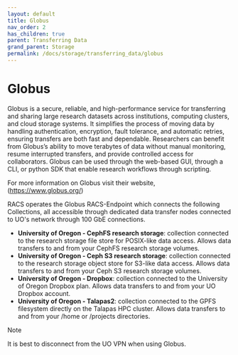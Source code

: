 ```yaml
---
layout: default
title: Globus
nav_order: 2
has_children: true
parent: Transferring Data
grand_parent: Storage
permalink: /docs/storage/transferring_data/globus
---
```


# Globus

Globus is a secure, reliable, and high-performance service for transferring and sharing large research datasets across institutions, computing clusters, and cloud storage systems. It simplifies the process of moving data by handling authentication, encryption, fault tolerance, and automatic retries, ensuring transfers are both fast and dependable. Researchers can benefit from Globus’s ability to move terabytes of data without manual monitoring, resume interrupted transfers, and provide controlled access for collaborators. Globus can be used through the web-based GUI, through a CLI, or python SDK that enable research workflows through scripting.

For more information on Globus visit their website, (https://www.globus.org/)

RACS operates the Globus RACS-Endpoint which connects the following Collections, all accessible through dedicated data transfer nodes connected to UO's network through 100 GbE connections.

- **University of Oregon - CephFS research storage**: collection connected to the research storage file store for POSIX-like data access. Allows data transfers to and from your CephFS research storage volumes.
- **University of Oregon - Ceph S3 research storage**: collection connected to the research storage object store for S3-like data access. Allows data transfers to and from your Ceph S3 research storage volumes.
- **University of Oregon - Dropbox**: collection connected to the University of Oregon Dropbox plan. Allows data transfers to and from your UO Dropbox account.
- **University of Oregon - Talapas2**: collection connected to the GPFS filesystem directly on the Talapas HPC cluster. Allows data transfers to and from your /home or /projects directories.

> [!NOTE]
> It is best to disconnect from the UO VPN when using Globus.
